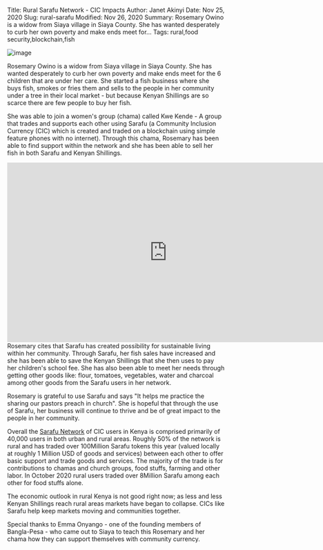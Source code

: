 Title: Rural Sarafu Network - CIC Impacts
Author: Janet Akinyi
Date: Nov 25, 2020
Slug: rural-sarafu
Modified: Nov 26, 2020
Summary: Rosemary Owino is a widow from Siaya village in Siaya County. She has wanted desperately to curb her own poverty and make ends meet for...
Tags: rural,food security,blockchain,fish

![image](images/blog/rural-sarafu1.webp)

Rosemary Owino is a widow from Siaya village in Siaya County. She has
wanted desperately to curb her own poverty and make ends meet for the 6
children that are under her care. She started a fish business where she
buys fish, smokes or fries them and sells to the people in her community
under a tree in their local market - but because Kenyan Shillings are so
scarce there are few people to buy her fish.

She was able to join a women's group (chama) called Kwe Kende - A group
that trades and supports each other using Sarafu (a Community Inclusion
Currency (CIC) which is created and traded on a blockchain using simple
feature phones with no internet). Through this chama, Rosemary has been
able to find support within the network and she has been able to sell
her fish in both Sarafu and Kenyan Shillings.

<iframe width="740" height="416" src="https://www.youtube.com/embed/fUZQGGlKZeY" title="YouTube video player" frameborder="0" allow="accelerometer; autoplay; clipboard-write; encrypted-media; gyroscope; picture-in-picture" allowfullscreen></iframe>
Rosemary cites that Sarafu has created possibility for sustainable
living within her community. Through Sarafu, her fish sales have
increased and she has been able to save the Kenyan Shillings that she
then uses to pay her children's school fee. She has also been able to
meet her needs through getting other goods like: flour, tomatoes,
vegetables, water and charcoal among other goods from the Sarafu users
in her network.

Rosemary is grateful to use Sarafu and says "It helps me practice the
sharing our pastors preach in church". She is hopeful that through the
use of Sarafu, her business will continue to thrive and be of great
impact to the people in her community.

Overall the [Sarafu
Network](https://www.grassrootseconomics.org/sarafu-network) of CIC
users in Kenya is comprised primarily of 40,000 users in both urban and
rural areas. Roughly 50% of the network is rural and has traded over
100Million Sarafu tokens this year (valued locally at roughly 1 Million
USD of goods and services) between each other to offer basic support and
trade goods and services. The majority of the trade is for contributions
to chamas and church groups, food stuffs, farming and other labor. In
October 2020 rural users traded over 8Million Sarafu among each other
for food stuffs alone.

The economic outlook in rural Kenya is not good right now; as less and
less Kenyan Shillings reach rural areas markets have began to collapse.
CICs like Sarafu help keep markets moving and communities together.

Special thanks to Emma Onyango - one of the founding members of
Bangla-Pesa - who came out to Siaya to teach this Rosemary and her chama
how they can support themselves with community currency.
